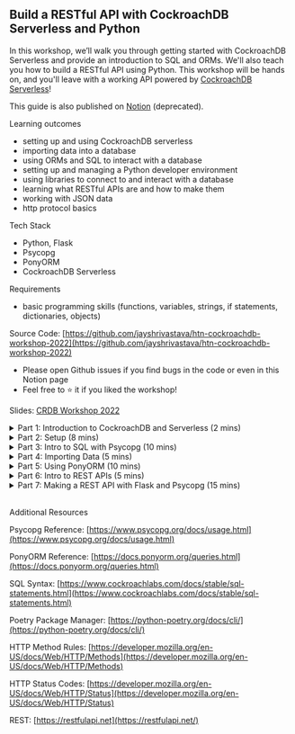 ## Build a RESTful API with CockroachDB Serverless and Python

In this workshop, we’ll walk you through getting started with CockroachDB Serverless and provide an introduction to SQL and ORMs. We'll also teach you how to build a RESTful API using Python. This workshop will be hands on, and you'll leave with a working API powered by [CockroachDB Serverless](https://cockroa.ch/hackuci23)!


This guide is also published on [Notion](https://jayshrivastava.notion.site/Build-a-RESTful-API-with-CockroachDB-Serverless-and-Python-12cf27f164e74beb93102482fb21741a) (deprecated).

Learning outcomes

- setting up and using CockroachDB serverless
- importing data into a database
- using ORMs and SQL to interact with a database
- setting up and managing a Python developer environment
- using  libraries to connect to and interact with a database
- learning what RESTful APIs are and how to make them
- working with JSON data
- http protocol basics

Tech Stack

- Python, Flask
- Psycopg
- PonyORM
- CockroachDB Serverless

Requirements

- basic programming skills (functions, variables, strings, if statements, dictionaries, objects)

Source Code: [https://github.com/jayshrivastava/htn-cockroachdb-workshop-2022](https://github.com/jayshrivastava/htn-cockroachdb-workshop-2022)

- Please open Github issues if you find bugs in the code or even in this Notion page
- Feel free to ⭐ it if you liked the workshop!

Slides: [CRDB Workshop 2022](https://docs.google.com/presentation/d/1J2cWQpb0yg40C8748OC2KlsxN3CLE5WU95peLOd7rZw/edit?usp=drivesdk)

<details> 
<br>
<summary> Part 1: Introduction to CockroachDB and Serverless (2 mins) </summary> 
    
![Untitled](assets/0.png)

CockroachDB Serverless

- Postgres Compatible Database
- Elastic Scale
- Consumption Based Pricing
- Start for free. No credit card needed
- 5GB of storage and 250M RUs per month
- Use with your favorite language
</details> 

<details> 
<br>
<summary> Part 2: Setup (8 mins) </summary>
    
<details> 
<br>
<summary> Replit </summary>

1. Go to [https://replit.com](https://replit.com/login)
2. Sign up / Log in
3. Create a new Python repl. Click the Import from Github tab. Paste https://github.com/jayshrivastava/htn-cockroachdb-workshop-2022 and click `import`
    
    ![Untitled](assets/1.png)
    
4. Install dependencies. Copy the `pyproject.toml` file and `poetry.lock` file from the source code into your repl. In the `shell` (NOT CONSOLE) run:
    
    ```bash
    poetry install
    ```
    
    **IMPORTANT:** You may sometimes encounter this error if your Replit goes to sleep.
    
    ```python
    ModuleNotFoundError: No module named 'psycopg2'
    ```
    
    You just need to run `poetry install` again to fix it.
    
    ![Untitled](assets/2.png)
</details>
<details> 
<br>
<summary> CockroachDB Serverless </summary>
    
CockroachDB is an external database, running on different servers than our API.

1. Go to [https://cockroa.ch/hackuci23](https://cockroa.ch/hackuci23), the CockroachDB Serverless page
2. Sign up / Log in (easiest to log in with Github, Google etc)
3. Create a Free Cluster
4. You will be prompted to create a user and password. On the connection page, copy the **connection string** and save it as `PG_CONN_STRING` in the Replit environment variable section. If you need it again (ie. to share with your team), you can read its value from the Replit environment variable section.
    
    ![Untitled](assets/3.png)
    
    ![Untitled](assets/4.png)
    
    ![Untitled](assets/5.png)
    
5. In the CockroachDB serverless tab, change `option/language` to “General connection string”. Open the `Download CA Cert` dropdown. Set the operating system to `Mac` or `Linux`. Copy the `curl` command and run it in the Replit shell.
    
    ![Untitled](assets/6.png)
    
    ![Untitled](assets/7.png)
    
    **IMPORTANT:** If you don’t work on your Replit for a while, it will go to sleep and you may get this error when working on your app
    
    ```python
    raceback (most recent call last):
        File "intro_to_psycopg2.py", line 10, in <module>
        connection = psycopg2.connect(user=user,
        File "/opt/virtualenvs/python3/lib/python3.8/site-packages/psycopg2/__init__.py", line 122, in connect
        conn = _connect(dsn, connection_factory=connection_factory, **kwasync)
    psycopg2.OperationalError: root certificate file "/home/runner/.postgresql/root.crt" does not exist
    Either provide the file or change sslmode to disable server certificate verification.
    ```
    
    Just find the command to install the certificate in the CockroachDB serverless panel and run it in Replit again.
    
6. **Refresh your [Replit](http://Repl.it) Tab. Otherwise, environment variables may not be set.** 
    6. **Refresh your [Replit](http://Repl.it) Tab. Otherwise, environment variables may not be set.** 
6. **Refresh your [Replit](http://Repl.it) Tab. Otherwise, environment variables may not be set.** 
7. Run `python3 test_db_connection.py` to test that you can connect to the cluster. 
    7. Run `python3 test_db_connection.py` to test that you can connect to the cluster. 
7. Run `python3 test_db_connection.py` to test that you can connect to the cluster. 
    
    ![Untitled](assets/8.png)
</details>   

<details> 
<br>
<summary> Cockroach CLI </summary>
    
Simply run `[cli.sh](http://cli.sh)` to use the CLI.

If you can’t run it, try running `chmod +x [cli.sh](http://cli.sh/)` in the shell first.

![Untitled](assets/9.png)

</details>
</details>
    
<details> 
<br>
<summary> Part 3: Intro to SQL with Psycopg (10 mins) </summary>
<details> 
<br>
<summary> Psycopg </summary>

Psycopg is a library used to connect to a Postgres compatible database (ie. CockroachDB).

This is the boilerplate code for setting up Psycopg. You can find it in `intro_to_psycopg2.py`

```python
import os
import psycopg2

# Create a cursor.
pg_conn_string = os.environ["PG_CONN_STRING"]
connection = psycopg2.connect(pg_conn_string)

# Set to automatically commit each statement
# connection.set_session(autocommit=True)

cursor = connection.cursor()
```

**Connection:** Use this to commit (”checkpoint”) your statements at the end of a transaction.

**Cursor:** Use to execute statements within a transaction.

**Transaction:** A series of SQL statements that you want to happen atomically. 
    **Transaction:** A series of SQL statements that you want to happen atomically. 
**Transaction:** A series of SQL statements that you want to happen atomically. 

**Super important note: Y**ou need both the connection and cursor to be able to use the library correctly. For example, this code may not work because the connection goes out of scope when the function returns.

```python
def initialize_psycopg():
    connection = psycopg2.connect(...) 
        connection = psycopg2.connect(...) 
    connection = psycopg2.connect(...) 
    return cursor = connection.cursor()
c = initialize_psycopg()
c.select(...)
```

Instead you should make a class and have a field referencing the connection.

```python
class DbConnection():
    def __init__(self):
        self.connection = psycopg2.connect(...) 
            self.connection = psycopg2.connect(...) 
        self.connection = psycopg2.connect(...) 
        self.cursor = connection.cursor()

    def conn():
    return self.connection

    def cur():
    return self.cursor
```

There are two main ways to interact with the database.

**Querying Data**

```python
cursor.execute("SELECT * FROM programs")
results = cursor.fetchall() 
    results = cursor.fetchall() 
results = cursor.fetchall() 
# print(results)
```

**Executing Statements**

```python
cursor.execute("INSERT INTO programs VALUES (1, 'ece')")
connection.commit()
```

You must `commit()` statements for them to be saved in the database. 
    You must `commit()` statements for them to be saved in the database. 
You must `commit()` statements for them to be saved in the database. 

**Transactions**

How it works is that every time you use `cursor.execute`, you aren’t actually executing something against the database and you aren’t changing the data. You can imagine that you are queueing or buffering the statements.

When you `commit()` all the queued up statements are executed on your data in order  as one atomic unit. If there was any error with any of the statements, then **NONE** of the statements will have actually touched/affected your data in the database. If there were no errors (ie. success), then all of the statements will have ran against your real data in the database. 
    When you `commit()` all the queued up statements are executed on your data in order  as one atomic unit. If there was any error with any of the statements, then **NONE** of the statements will have actually touched/affected your data in the database. If there were no errors (ie. success), then all of the statements will have ran against your real data in the database. 
When you `commit()` all the queued up statements are executed on your data in order  as one atomic unit. If there was any error with any of the statements, then **NONE** of the statements will have actually touched/affected your data in the database. If there were no errors (ie. success), then all of the statements will have ran against your real data in the database. 

**Inserting Parameters**

You can pass data in Python variables safely into SQL using Psycopg parameters. Take a look at the example below.

```bash
def add_course_with_params():
    cursor.execute(
        "INSERT INTO courses VALUES (default, %s, %s, %s, %s)",
        ("Algorithms", "341", 2, 1)
    )

def add_course_with_named_params():
    data = {
    'name': 'Programming for Performance', 
        'name': 'Programming for Performance', 
    'name': 'Programming for Performance', 
    'code': '459', 
        'code': '459', 
    'code': '459', 
    'program': 1,
    'credits': 1
    }
    cursor.execute("INSERT INTO courses VALUES (default, %(name)s, %(code)s, %(program)s, %(credits)s)", data)
```

You can also filter with parameters:

```bash
cursor.execute("SELECT * FROM courses WHERE credits > %s", (0,))
```

**Note:** You are passing two arguments to `cursor.execute`. The first one is the SQL string and the 2nd is a tuple with parameters. Remember, if you have a single value in your tuple, add a **trailing comma**. 
    **Note:** You are passing two arguments to `cursor.execute`. The first one is the SQL string and the 2nd is a tuple with parameters. Remember, if you have a single value in your tuple, add a **trailing comma**. 
**Note:** You are passing two arguments to `cursor.execute`. The first one is the SQL string and the 2nd is a tuple with parameters. Remember, if you have a single value in your tuple, add a **trailing comma**. 

For more info about inserting parameters, see [https://www.psycopg.org/docs/usage.html#passing-parameters-to-sql-queries](https://www.psycopg.org/docs/usage.html#passing-parameters-to-sql-queries)

</details>
<details> 
<br>
<summary> SQL </summary>
    
Take a look at `intro_to_psycopg2.py` in the examples. I will go over them during the live stream, so you can watch an explanation in the VOD.

The core operations to be aware of are

- CREATE TABLE
- DROP TABLE
- INSERT INTO
- ALTER TABLE
- SELECT
- UPDATE
- DELETE FROM

There is an in depth document here ([https://www.cockroachlabs.com/docs/stable/sql-statements.html](https://www.cockroachlabs.com/docs/stable/sql-statements.html)) which you can use for reference.
</details>
</details>  
<details> 
<br>
<summary> Part 4: Importing Data (5 mins) </summary>
    
The dataset we will use for this workshop is a list of Airbnbs in New York City! 

[https://www.kaggle.com/datasets/arianazmoudeh/airbnbopendata](https://www.kaggle.com/datasets/arianazmoudeh/airbnbopendata)

You may be wondering where to find data to use for your HTN project. I personally use Kaggle ([https://www.kaggle.com/datasets](https://www.kaggle.com/datasets)).

For this workshop, we’ll show you how to import CSV data with a simple Python script. You can find these on Kaggle using the `fileType` filter ([https://www.kaggle.com/datasets?fileType=csv](https://www.kaggle.com/datasets?fileType=csv)). 
    For this workshop, we’ll show you how to import CSV data with a simple Python script. You can find these on Kaggle using the `fileType` filter ([https://www.kaggle.com/datasets?fileType=csv](https://www.kaggle.com/datasets?fileType=csv)). 
For this workshop, we’ll show you how to import CSV data with a simple Python script. You can find these on Kaggle using the `fileType` filter ([https://www.kaggle.com/datasets?fileType=csv](https://www.kaggle.com/datasets?fileType=csv)). 

Feel free to try out JSON datasets as well. We’ll be working with JSON data and JSON libraries in this workshop too.
    
<details> 
<br>
<summary> How to Move CSV Data to Replit </summary>

1. The first thing to look at is the column names. See if the data points are interesting and relevant to your app. The Airbnb dataset has listing names, host names, neighborhoods, and latitude/longitude. 
        1. The first thing to look at is the column names. See if the data points are interesting and relevant to your app. The Airbnb dataset has listing names, host names, neighborhoods, and latitude/longitude. 
1. The first thing to look at is the column names. See if the data points are interesting and relevant to your app. The Airbnb dataset has listing names, host names, neighborhoods, and latitude/longitude. 
    
    ![Untitled](assets/10.png)
    
2. If you click on the columns tab, you can see more information about columns. For example the `A` next to `NAME` means that the column is a string column. The `key` icon next to `id`means that the column has unique (usually integer) ids and can be used as a key in our database. It also says that the `Listing Names` column has some missing values, so the listing name may be blank for some entries.
    
    ![Untitled](assets/11.png)
    

3. Download the Data by Clicking the Download Button in the top right.

    ![Untitled](assets/12.png)

4. Use the Upload File button in Replit to upload your CSV to our code directory
    
    ![Untitled](assets/13.png)
    
    **TIP:** If the CSV file is super large, you can trim it by taking the first 100 lines using the this command.
    
    ```bash
    sed -i '100,$ d' file.csv
    ```
</details>   
<details> 
<br>
<summary> How to Import CSV Data to CockroachDB </summary>
    
To create an `airbnbs` table and import data into it, I made the file `import_data.py`.

The first think you want to note is the columns in the CSV. The first line in `airbnbs.csv` is pasted below. I’ve decided to use the `id`, `name`, `host`, `host_identity_verified`, `neighborhood_group`, `neighborhood`, and `construction year` columns.

```python
# Columns
# id,NAME,host id,host_identity_verified,host name,neighbourhood group,neighbourhood,
# lat,long,country,country code,instant_bookable,cancellation_policy,room type,Construction year,price,service fee,minimum nights,number of reviews,last review,reviews per month,review rate number,calculated host listings count,availability 365,house_rules,license 
    # lat,long,country,country code,instant_bookable,cancellation_policy,room type,Construction year,price,service fee,minimum nights,number of reviews,last review,reviews per month,review rate number,calculated host listings count,availability 365,house_rules,license 
# lat,long,country,country code,instant_bookable,cancellation_policy,room type,Construction year,price,service fee,minimum nights,number of reviews,last review,reviews per month,review rate number,calculated host listings count,availability 365,house_rules,license 

# Rows
# 1006859,Cute & Cozy Lower East Side 1 bdrm,1280143094,verified,Miranda,Manhattan,Chinatown,
# 40.71344,-73.99037,United States,US,FALSE,flexible,Entire home/apt,2004,
# $319 ,$64 ,1,160,6/9/2019,1.33,3,4,1,,
```

In the script below, we create a table, making sure to specify the right types for certain columns. For example, `verified` is a `BOOL` column.

```python
cursor.execute("CREATE TABLE airbnbs (id INT PRIMARY KEY, title STRING, neighbourhood_group STRING, neighbourhood STRING, host_name STRING, verified BOOL, year INT)")
```

The last thing to do is open the file and insert each row into the database using `INSERT INTO`.

```python
with open("airbnbs.csv", "r") as f:
    lines = f.readlines()
    
    for line in lines[1:]:
        parts = line.strip().split(',')

        cursor.execute(
            "INSERT INTO airbnbs VALUES (%s, %s, %s, %s, %s, %s, %s)",
            (parts[0], parts[1], parts[5], parts[6], parts[4], parts[3]
                == "verified", parts[14]))
        connection.commit()
```
</details>
</details>
    
<details> 
<br>
<summary> Part 5: Using PonyORM (10 mins) </summary>

**Basics**

To explain PonyORM, I will break down the `intro_to_pony_orm.py` script.

```python
db = Database()

class Book(db.Entity):
    _table_ = 'books'
    id = PrimaryKey(int,auto=True)
    title = Required(str,unique=True)
    author = Required(str)
    rating = Required(float)
    pages = Required(int)
```

`db` is a database object. It can be used to send commands to the database. `Book` is a class which maps to a physical table called `books` in the database. We have added a unique constraint to the `title` column and declared `id`s to be automatically, uniquely assigned. Here's some examples of how it works:

- If we create new instances of `Book` (ex. `b = Book(...)`), a new row will be inserted in the database.
    
    ```python
    Book(title=title, author=author, rating=rating, pages=pages)
    ```
    
- If we want to fetch books from the database, we can call `Book.get` to get one or `[Book.select](http://book.select)` to get multiple. Use `to_dict` to convert the object to a Python dictionary.
    
    ```python
    # get one
    book = Book.get(id=id).to_dict()
    
    # select with filter
    books_query = Book.select(lambda book: book.rating >= min_rating)
    books = [book.to_dict() for book in books_query]
    ```
    
- If we want to update a book, we can read and modify the book (atomically, which I will discuss at the end of this section):
    
    ```python
    b = book.get(id = id)
    b.author = "abc"
    ```
    
- To delete a book, we get it and delete it (atomically)
    
    ```python
    b = book.get(id = id)
    b.delete()
    ```
    

This idea of manipulating objects to manipulate data in a relational database is called "Object-relational-mapping", which is what ORM stands for.

The next section initializes the `db` object (and the `Book` class which uses `db.Entity`). It creates tables in the database if they do not exist.

```python
pg_conn_string = os.environ["PG_CONN_STRING"]
db = Database() 
db.bind('postgres', pg_conn_string) # Bind Database object to the real database
db.generate_mapping(create_tables=True) # Create tables if they do not exist
```

**Transactions**

The purpose of the `@db_session` decorator is to tell SQLite that the code in that function needs to be atomic. Generally, every time I use the`Book` class, I put the logic in a single function and put  `@db_session`  above the function. 

How it works is that every line in the function, when executed, is “queued” or “buffered”. When the function ends, then all the operations get committed atomically in the database. If there was any error during the function, then none of the lines will have executed on the database.

</details>

<details> 
<br>
<summary> Part 6: Intro to REST APIs (5 mins) </summary>
<details> 
<br>
<summary> 3-Layered Architecture </summary>
    
Modern applications (at least the simple ones) follow the 3-layered architecture: client, server, database. Typically, a company or organization hosts their own servers and databases and provides users with some way to download their client applications. For example, you download Instagram on your phone from the app store. That client application talks to Instagram's servers which grab images from Instagram's databases for you to see. 
    Modern applications (at least the simple ones) follow the 3-layered architecture: client, server, database. Typically, a company or organization hosts their own servers and databases and provides users with some way to download their client applications. For example, you download Instagram on your phone from the app store. That client application talks to Instagram's servers which grab images from Instagram's databases for you to see. 
Modern applications (at least the simple ones) follow the 3-layered architecture: client, server, database. Typically, a company or organization hosts their own servers and databases and provides users with some way to download their client applications. For example, you download Instagram on your phone from the app store. That client application talks to Instagram's servers which grab images from Instagram's databases for you to see. 

</details>

<details> 
<br>
<summary> APIs and URLs </summary>
    
API: Application Programming Interface

An API essentially defines a set of functions and rules for interacting with a server. Building an API means implementing these functions and making them available for clients to use. APIs can be private/secure (ie. require a login or a specific client) or be public.

URL: Universal Resource Identifier

You’ve seen URLs every time you visit a site. The URL uniquely identifies that site. Similarly, APIs have a unique address. They can also have subdirectories (aka **routes)** to organize different resources. You may even pass parameters like function arguments. For example, when you do a Google search for phones, you are directed to this URL: [https://www.google.com/search?q=phones](https://www.google.com/search?q=phones), which takes the argument `q` which stands for “search query”. You can also pass arguments by position instead of name, like `exampleurl.com/books/1`, which passes the value `1`. You may see the term **endpoint** or **URI**, which are basically the same thing as URLs. 
    You’ve seen URLs every time you visit a site. The URL uniquely identifies that site. Similarly, APIs have a unique address. They can also have subdirectories (aka **routes)** to organize different resources. You may even pass parameters like function arguments. For example, when you do a Google search for phones, you are directed to this URL: [https://www.google.com/search?q=phones](https://www.google.com/search?q=phones), which takes the argument `q` which stands for “search query”. You can also pass arguments by position instead of name, like `exampleurl.com/books/1`, which passes the value `1`. You may see the term **endpoint** or **URI**, which are basically the same thing as URLs. 
You’ve seen URLs every time you visit a site. The URL uniquely identifies that site. Similarly, APIs have a unique address. They can also have subdirectories (aka **routes)** to organize different resources. You may even pass parameters like function arguments. For example, when you do a Google search for phones, you are directed to this URL: [https://www.google.com/search?q=phones](https://www.google.com/search?q=phones), which takes the argument `q` which stands for “search query”. You can also pass arguments by position instead of name, like `exampleurl.com/books/1`, which passes the value `1`. You may see the term **endpoint** or **URI**, which are basically the same thing as URLs. 

</details>

<details> 
<br>
<summary> HTTP Status Codes </summary>
    
Hypertext Transfer Protocol

This is a protocol that describes how requests can be sent to a server. It has 4 main **methods: GET, POST, PUT, and DELETE** which define the effect a request should have.

- GET requests fetch data
- POST requests create a new item
- PUT requests update an item
- DELETE requests delete an item

Say we have an endpoint `[GET] https://my-domain.api.com/books/1`. This implies that a request to this endpoint will return the book with the `ID=1`. If the endpoint accepted `[DELETE]` requests, we infer that sending a request would delete the book with `ID=1`.

There are also rules about how we can use these APIs. The important ones being:

- **Safety:** A method is safe if it does not modify a resource on the server side
- **Idempotency:** A method is idempotent if repeated requests will produce the same result

Why do these matter? One reason is **retries.** Browsers commonly retry requests if they fail, but they may not if an endpoint is not safe or not idempotent. They are also useful for informing client/frontend developers on your team on how to use your API properly.

Here is a summary of HTTP rules:

![https://lh4.googleusercontent.com/LL9Wwg2em0iYd98Zrwz1blzbYYIPJxA49d1-xAQB-08F19E1OKHWDiQU7fmjImgZV3CYT__jmb7JrLIXWrk0864BMY_miBTH3gJLBby_YIPg_1dbOvZUNXVnIv0KliJrjdbkP7DP=s0](https://lh4.googleusercontent.com/LL9Wwg2em0iYd98Zrwz1blzbYYIPJxA49d1-xAQB-08F19E1OKHWDiQU7fmjImgZV3CYT__jmb7JrLIXWrk0864BMY_miBTH3gJLBby_YIPg_1dbOvZUNXVnIv0KliJrjdbkP7DP=s0)

Another important element of HTTP is status codes. These are 3 digit codes that indicate the outcome of sending an HTTP request. For example, 404 is the code for “not found”, and 200 is the code for “success”. These are important for letting clients know the outcomes of their requests so they can act accordingly.

![https://lh5.googleusercontent.com/jdHhZMLigA2YNsMZIpGJtYFxKGU6fQTQrFR6O_T7XceqcqAS_OKmZeNa3aDpXrjOns_ADyczh_evc6aEaaYnlotT1kLBxNBfafZ6J6Y17szxcSp5_LyWccF0mCnvPwIGtv3DObVn=s0](https://lh5.googleusercontent.com/jdHhZMLigA2YNsMZIpGJtYFxKGU6fQTQrFR6O_T7XceqcqAS_OKmZeNa3aDpXrjOns_ADyczh_evc6aEaaYnlotT1kLBxNBfafZ6J6Y17szxcSp5_LyWccF0mCnvPwIGtv3DObVn=s0)

For more info about status codes, see [https://developer.mozilla.org/en-US/docs/Web/HTTP/Status](https://developer.mozilla.org/en-US/docs/Web/HTTP/Status).
    
</details>
<details> 
<br>
<summary> REST </summary>
    
Representational State Transfer

REST is a collection of 6 princples that govern good API design. They are

- uniform interface
- stateless
- cacheable
- client-server
- layered system
- code on demand

These are outside the scope of this workshop, but are widely used in the tech industry. A good place to learn about them is here: [https://restfulapi.net](https://restfulapi.net/)

</details>

</details>    

<details> 
<br>
<summary> Part 7: Making a REST API with Flask and Psycopg (15 mins) </summary>

<details> 
<br>
<summary> Launching a Flask API </summary>
    
Insert the following code into `main.py`. 
    Insert the following code into `main.py`. 
Insert the following code into `main.py`. 

```python
# Import the Flask library + some others we will use later
from flask import Flask, jsonify, request

# Create a Flask object.
app = Flask(__name__)

# Create our first route which returns the string "hello". 
    # Create our first route which returns the string "hello". 
# Create our first route which returns the string "hello". 
@app.route('/', methods=['GET'])
def index():
    return "hello"

# Runs the API and exposes it on https://<repl name>.<replit username>.repl.co
# ex. Mine deploys to the URL https://htn-api.jayantsh.repl.co.
app.run(
    host = "0.0.0.0",
    debug = True
) 
```

Upon running this snippet, [Repl.it](http://repl.it) recognizes that we are launching an API, so it exposes it to the public. You should see a window pop up that sends an HTTP GET request to your main URL. In the code, we set up a handler function called `index()`, which is handling this.

![Untitled](assets/14.png)
</details>
    
<details> 
<br>
<summary> Writing our endpoints </summary>
<details> 
<br>
<summary>  Notes about `RealDictCursor` and `autocommit=True` </summary>

**RealDictCursor**

```python
cursor = connection.cursor(cursor_factory=psycopg2.extras.RealDictCursor)
```

This makes the `cursor.fetchX` methods return Python dictionaries which can be accessed easily. For example:

```python
courses = cursor.execute("SELECT * FROM courses")
results = cursor.fetchall() # returns 
# [
# {"program": "ECE", "code": 252 ...},
# {"program": "CS", "code": 250 ...}
# ]
print(results[0]['code'] # 252
```

Otherwise, `fetchall` returns tuples, which are more confusing to use because you have to remember what index of the tuple to read:

```python
courses = cursor.execute("SELECT * FROM courses")
results = cursor.fetchall() # returns 
# [
# ("ECE", 252 ...),
# ("CS", 250)
# ]
print(results[0][1] # 252
```

**Autocommit = True**

```python
connection.set_session(autocommit=True)
```

Setting `autocommit` means that each call to `cursor.execute()` will immediately show up in the database, and you won’t need to call `connection.commit()`. It also means that subsequent statements cannot be made atomic:

```python
cursor.execute("INSERT INTO foo (a,b,c) VALUES (1, 2, 3)")
... some python code ...
cursor.execute("SELECT * FROM foo where a = 1 AND b = 2 and C = 3")
result = cursor.fetchall() # []
```

Why might the last line return an empty array?
The answer is that these two operations were committed to the database individually. It's possible that someone used your API in between the two `cursor.execute()` statements and deleted the record before you had a chance to read it.

How to solve this? Just set it to `False` temporarily.

```python
connection.set_session(autocommit=False)

cursor.execute("INSERT INTO foo (a,b,c) VALUES (1, 2, 3)")
... some python code ...
cursor.execute("SELECT * FROM foo where a = 1 AND b = 2 and C = 3")
result = cursor.fetchall() # [{"a": 1, "b": 2, "c": 3}]

connection.commit()
connection.set_session(autocommit=True) # REMEMBER to set 
        connection.set_session(autocommit=True) # REMEMBER to set 
connection.set_session(autocommit=True) # REMEMBER to set 
# it back to true for future use
```

Or just try to do things using one SQL statement :) 
        Or just try to do things using one SQL statement :) 
Or just try to do things using one SQL statement :) 

</details>

<details> 
<br>
<summary> GET Routes </summary>

First, we implement the `index` route which returns all airbnbs:

```python
def db_get_all():
    cursor.execute('SELECT * FROM airbnbs')
    results = cursor.fetchall()
    return results

@app.route('/', methods=['GET'])
def index():
    return jsonify(db_get_all())
```

This code simply selects all books and returns them in a Python list. Then, it encodes them as a JSON string and returns them as the response to the GET request.

Next, we implement the `get_by_id` route:

```python
def db_get_by_id(id):
    cursor.execute('SELECT * FROM airbnbs WHERE id = %s', (id, ))
    result = cursor.fetchone()
    return result

@app.route("/<id>", methods=['GET'])
def get_by_id(id):
    airbnb = db_get_by_id(id)
    if not airbnb:
        return jsonify({"error": "invalid id", "code": 404})
    return jsonify(airbnb)
```

Here, we query for an airbnb with the given id. If `db_get_by_id` returns an empty array, it means there is no airbnb with the given id. Thus, we can return an error object with a code 404, which means “not found”. Note how the route parameter `id` is defined as `"/<id>"` and is passed in as a parameter to `get_by_id`

Finally, we can update the search function:

```python
def db_filter_listings(min_year, group):
    cursor.execute(
        'SELECT * FROM airbnbs WHERE neighbourhood_group = %s AND'+
        'year >= %s',
    (group, min_year))
    result = cursor.fetchall()
    return result

@app.route("/search", methods=['GET'])
def filter_listings():
    min_year = request.args.get('min_year')
    if min_year is None:
        min_year = 0
    else:
        min_year = int(min_year)
        
    result = db_filter_listings(min_year, request.args.get('group'))
    return jsonify(result)
```

Query parameters are passed in to the `request.args` dictionary. They are stored as strings so they need to be converted to the type you expect them to be.

Also note that if a user does not one of the query parameters, it will have the value `None`. You may need to add extra code to handle those cases.

**Testing**

With the API running, you can open the Replit shell and use `python3 get_request.py` to test all these routes (remember to update the URL to the URL of your Replit project). The code below is from `get_request.py` and shows how to use route parameters, use query parameters, and decode JSON.

Note that `response.json()` returns a Python object which you can manipulate in code. `json.dumps()` will encode the object to a string. Specifying `indent=2` makes it print nicely.

```python
# Get all the listings
response = requests.get('https://htn-cockroachdb-workshop-2022.jayantsh.repl.co')
print(json.dumps(response.json(), indent=2))

# Get one listing using route parameter
response = requests.get('https://htn-cockroachdb-workshop-2022.jayantsh.repl.co/1004098')
print(json.dumps(response.json(), indent=2))

# Search with query parameters
response = requests.get('https://htn-cockroachdb-workshop-2022.jayantsh.repl.co/search?group=Manhattan')
print(json.dumps(response.json(), indent=2))
```
</details>

<details> 
<br>
<summary> POST Route </summary>

To create a new airbnb, we use an SQL `INSERT INTO` statement. At the end of the statement, I added a `RETURNING id` so we can get the `id` of the newly inserted airbnb.

```python
def db_create_airbnb(title, name, neighbourhood, neighbourhood_group, verified, year):
    connection.set_session(autocommit=False)
    cursor.execute(
        "INSERT INTO airbnbs (title, host_name, neighbourhood,"+ 
                "INSERT INTO airbnbs (title, host_name, neighbourhood,"+ 
        "INSERT INTO airbnbs (title, host_name, neighbourhood,"+ 
        "neighbourhood_group, verified, year) VALUES" +
        "(%s, %s, %s, %s, %s, %s) RETURNING id",
        (title, name, neighbourhood, neighbourhood_group, 
                (title, name, neighbourhood, neighbourhood_group, 
        (title, name, neighbourhood, neighbourhood_group, 
            verified, year))
    result = cursor.fetchall()
    return result

@app.route("/", methods=['POST'])
def create_airbnb():
    new_airbnb = request.json
    try:
        res = db_create_airbnb(new_airbnb['title'],
                new_airbnb['name'],
                new_airbnb['neighbourhood'],
                new_airbnb['neighbourhood_group'],
                new_airbnb['verified'], new_airbnb['year'])
        return jsonify(res)

    except Exception as e:
        return jsonify({"error": str(e)})
```

This time, we will pass data to be saved in the database through the request body as JSON data. This can be accessed from the `request.json` dictionary.

If there is an error, such as a missing field from the json dictionary, we will catch the error and return it as JSON.

**Testing**

Running `python3 post_request.py` will send a sample POST request (remember to update the URL to the URL of your Replit project). By passing the `json` named parameter to `[request.post](http://request.post)` , you can pass a dictionary in the request body as JSON.

```python
new_airbnb = {
    'title': 'Nice Studio by the Water',
    'name': 'Jay',
    'neighbourhood': 'Brooklyn',
    'neighbourhood_group': 'Williamsburg',
    'verified': True, 
            'verified': True, 
    'verified': True, 
    'year': 2002
}

response = requests.post(
    'https://htn-cockroachdb-workshop-2022.jayantsh.repl.co',
    json = new_airbnb
)

print(json.dumps(response.json(), indent=2))
```
</details>

<details> 
<br>
<summary> PUT and DELETE Routes </summary

PUT and DELETE requests are implemented using the SQL `UPDATE` and `DELETE` commands respectively. Both use `RETURNING id` to return the id of the affected row. If multiple rows are affected, then multiple rows will be returned.

In both handlers, I wrap the `db_` function in a `try/except` and return any error that arises.

```python
def db_update_title(id, new_title):
    cursor.execute("UPDATE airbnbs SET title = %s WHERE id = %s"+ 
            cursor.execute("UPDATE airbnbs SET title = %s WHERE id = %s"+ 
    cursor.execute("UPDATE airbnbs SET title = %s WHERE id = %s"+ 
                    "RETURNING id",
                    (new_title, id))
    result = cursor.fetchall()
    return result

def db_delete_listing(id):
    cursor.execute("DELETE FROM airbnbs WHERE id = %s RETURNING id",
        (id, ))
    result = cursor.fetchall()
    return result

@app.route("/<id>", methods=['PUT'])
def update_title(id):
    try:
        title = request.json['title']
        return jsonify(db_update_title(id, title))
    except Exception as e:
        return jsonify({"error": str(e)})

@app.route("/<id>", methods=['DELETE'])
def delete_book(id):
    try:
        return jsonify(db_delete_listing(id))
    except Exception as e:
        return jsonify({"error": str(e)})
```

**Testing**

You can use `python3 put_request.py` and `python3 delete_request.py` to test these endpoints. PUT combines both route parameters and passing data in the request body.

```python
new_data = {
    'title': 'Small Cozy 1 Bedroom Apartment In Midtown West'
}

response = requests.put(
    'https://htn-cockroachdb-workshop-2022.jayantsh.repl.co/1004098',
    json = new_data)

print(json.dumps(response.json(), indent=2))
```

```python
response = requests.delete(
    'https://htn-cockroachdb-workshop-2022.jayantsh.repl.co/1004098')

print(json.dumps(response.json(), indent=2))

```
</details>

</details>
</details>

<br>

Additional Resources

Psycopg Reference: [https://www.psycopg.org/docs/usage.html](https://www.psycopg.org/docs/usage.html)

PonyORM Reference: [https://docs.ponyorm.org/queries.html](https://docs.ponyorm.org/queries.html)

SQL Syntax: [https://www.cockroachlabs.com/docs/stable/sql-statements.html](https://www.cockroachlabs.com/docs/stable/sql-statements.html)

Poetry Package Manager: [https://python-poetry.org/docs/cli/](https://python-poetry.org/docs/cli/)

HTTP Method Rules: [https://developer.mozilla.org/en-US/docs/Web/HTTP/Methods](https://developer.mozilla.org/en-US/docs/Web/HTTP/Methods)

HTTP Status Codes: [https://developer.mozilla.org/en-US/docs/Web/HTTP/Status](https://developer.mozilla.org/en-US/docs/Web/HTTP/Status)

REST: [https://restfulapi.net](https://restfulapi.net/) 
 
